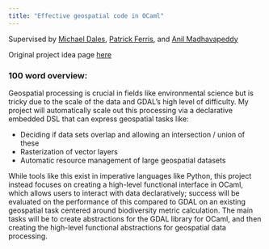 ```yaml
---
title: "Effective geospatial code in OCaml"
---
```


Supervised by [Michael Dales](https://mynameismwd.org/), [Patrick Ferris](https://patrick.sirref.org/), and [Anil Madhavapeddy](https://anil.recoil.org/)

Original project idea page [here](https://anil.recoil.org/ideas/effective-geospatial-code/)

### 100 word overview:
Geospatial processing is crucial in fields like environmental science but is tricky due to the scale of the data and GDAL’s high level of difficulty. My project will automatically scale out this processing via a declarative embedded DSL that can express geospatial tasks like:

- Deciding if data sets overlap and allowing an intersection / union of these
- Rasterization of vector layers
- Automatic resource management of large geospatial datasets

While tools like this exist in imperative languages like Python, this project instead focuses on creating a high-level functional interface in OCaml, which allows users to interact with data declaratively; success will be evaluated on the performance of this compared to GDAL on an existing geospatial task centered around biodiversity metric calculation. The main tasks will be to create abstractions for the GDAL library for OCaml, and then creating the high-level functional abstractions for geospatial data processing. 
